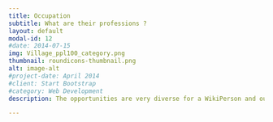 ```yaml
---
title: Occupation
subtitle: What are their professions ?
layout: default
modal-id: 12
#date: 2014-07-15
img: Village_ppl100_category.png
thumbnail: roundicons-thumbnail.png
alt: image-alt
#project-date: April 2014
#client: Start Bootstrap
#category: Web Development
description: The opportunities are very diverse for a WikiPerson and our WikiPeople seem to be quite studious ! However, it appears that all WikiCitizens work in the tertiary sector such as arts, science, politics, religion or army. It thus seems that WikiPeople do not need to eat… Also, note that one of the most represented categories is the Historical people, which would explain why most of our WikiPeople are already dead…<br><br>

---
```

